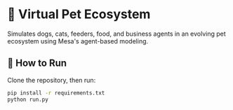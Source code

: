 # 🐾 Virtual Pet Ecosystem

Simulates dogs, cats, feeders, food, and business agents in an evolving pet ecosystem using Mesa's agent-based modeling.

## 🚀 How to Run

Clone the repository, then run:

```bash
pip install -r requirements.txt
python run.py
